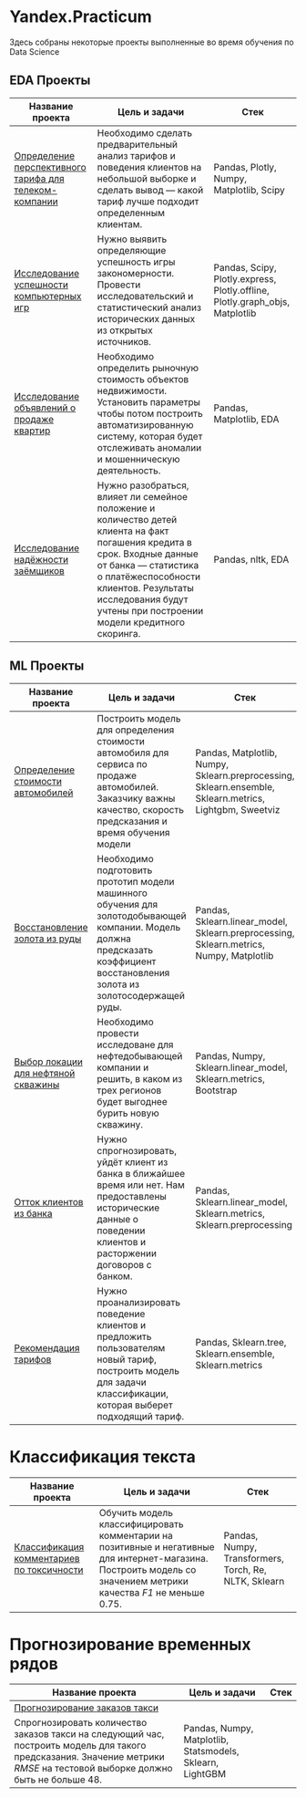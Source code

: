 # Yandex.Practicum

Здесь собраны некоторые проекты выполненные во время обучения по Data Science

## EDA Проекты
Название проекта | Цель и задачи | Стек
--- | --- | ---
[Определение перспективного тарифа для телеком-компании](https://github.com/HappyDari/EDA_Progects/blob/fe86642c0cb142a7e98aba63713abd6221d184df/Statistical_DA/%D0%9E%D0%BF%D1%80%D0%B5%D0%B4%D0%B5%D0%BB%D0%B5%D0%BD%D0%B8%D0%B5%20%D0%BF%D0%B5%D1%80%D1%81%D0%BF%D0%B5%D0%BA%D1%82%D0%B8%D0%B2%D0%BD%D0%BE%D0%B3%D0%BE%20%D1%82%D0%B0%D1%80%D0%B8%D1%84%D0%B0%20%D0%B4%D0%BB%D1%8F%20%D1%82%D0%B5%D0%BB%D0%B5%D0%BA%D0%BE%D0%BC-%D0%BA%D0%BE%D0%BC%D0%BF%D0%B0%D0%BD%D0%B8%D0%B8.ipynb) | Необходимо сделать предварительный анализ тарифов и поведения клиентов на небольшой выборке и сделать вывод — какой тариф лучше подходит определенным клиентам. | Pandas, Plotly, Numpy, Matplotlib, Scipy 
[Исследование успешности компьютерных игр](https://github.com/HappyDari/EDA_Progects/blob/main/Computer_games_DA/%D0%98%D1%81%D1%81%D0%BB%D0%B5%D0%B4%D0%BE%D0%B2%D0%B0%D0%BD%D0%B8%D0%B5%20%D1%83%D1%81%D0%BF%D0%B5%D1%88%D0%BD%D0%BE%D1%81%D1%82%D0%B8%20%D0%BA%D0%BE%D0%BC%D0%BF%D1%8C%D1%8E%D1%82%D0%B5%D1%80%D0%BD%D1%8B%D1%85%20%D0%B8%D0%B3%D1%80.ipynb) | Нужно выявить определяющие успешность игры закономерности. Провести исследовательский и статистический анализ исторических данных из открытых источников. | Pandas, Scipy,  Plotly.express, Plotly.offline, Plotly.graph_objs, Matplotlib
[Исследование объявлений о продаже квартир](https://github.com/HappyDari/EDA_Progects/blob/main/EDA_project/%D0%98%D1%81%D1%81%D0%BB%D0%B5%D0%B4%D0%BE%D0%B2%D0%B0%D0%BD%D0%B8%D0%B5%20%D0%BE%D0%B1%D1%8A%D1%8F%D0%B2%D0%BB%D0%B5%D0%BD%D0%B8%D0%B9%20%D0%BE%20%D0%BF%D1%80%D0%BE%D0%B4%D0%B0%D0%B6%D0%B5%20%D0%BA%D0%B2%D0%B0%D1%80%D1%82%D0%B8%D1%80.ipynb) | Необходимо определить рыночную стоимость объектов недвижимости. Установить параметры чтобы потом построить автоматизированную систему, которая будет отслеживать аномалии и мошенническую деятельность. | Pandas, Matplotlib, EDA
[Исследование надёжности заёмщиков](https://github.com/HappyDari/EDA_Progects/blob/c4e34d84aa3aff2cd2a81c090a8c2bb00a346408/Preprocessing/%D0%98%D1%81%D1%81%D0%BB%D0%B5%D0%B4%D0%BE%D0%B2%D0%B0%D0%BD%D0%B8%D0%B5%20%D0%BD%D0%B0%D0%B4%D0%B5%D0%B6%D0%BD%D0%BE%D1%81%D1%82%D0%B8%20%D0%B7%D0%B0%D0%B5%D0%BC%D1%89%D0%B8%D0%BA%D0%BE%D0%B2.ipynb) | Нужно разобраться, влияет ли семейное положение и количество детей клиента на факт погашения кредита в срок. Входные данные от банка — статистика о платёжеспособности клиентов. Результаты исследования будут учтены при построении модели кредитного скоринга. | Pandas, nltk, EDA

## ML Проекты

Название проекта | Цель и задачи | Стек
--- | --- | ---
[Определение стоимости автомобилей](https://github.com/HappyDari/Car_cost_analysis/blob/main/%D0%9E%D0%BF%D1%80%D0%B5%D0%B4%D0%B5%D0%BB%D0%B5%D0%BD%D0%B8%D0%B5%20%D1%81%D1%82%D0%BE%D0%B8%D0%BC%D0%BE%D1%81%D1%82%D0%B8%20%D0%B0%D0%B2%D1%82%D0%BE%D0%BC%D0%BE%D0%B1%D0%B8%D0%BB%D0%B5%D0%B9.ipynb)  | Построить модель для определения стоимости автомобиля для сервиса по продаже автомобилей. Заказчику важны качество, скорость предсказания и время обучения модели | Pandas, Matplotlib, Numpy, Sklearn.preprocessing, Sklearn.ensemble, Sklearn.metrics, Lightgbm, Sweetviz  |
[Восстановление золота из руды](https://github.com/HappyDari/ML_Progects/blob/main/ML_4/%D0%92%D0%BE%D1%81%D1%81%D1%82%D0%B0%D0%BD%D0%BE%D0%B2%D0%BB%D0%B5%D0%BD%D0%B8%D0%B5%20%D0%B7%D0%BE%D0%BB%D0%BE%D1%82%D0%B0%20%D0%B8%D0%B7%20%D1%80%D1%83%D0%B4%D1%8B.ipynb) | Необходимо подготовить прототип модели машинного обучения для золотодобывающей компании. Модель должна предсказать коэффициент восстановления золота из золотосодержащей руды. | Pandas, Sklearn.linear_model, Sklearn.preprocessing, Sklearn.metrics, Numpy, Matplotlib 
[Выбор локации для нефтяной скважины](https://github.com/HappyDari/ML_Progects/blob/main/ML_3/%D0%92%D1%8B%D0%B1%D0%BE%D1%80%20%D0%BB%D0%BE%D0%BA%D0%B0%D1%86%D0%B8%D0%B8%20%D0%B4%D0%BB%D1%8F%20%D0%BD%D0%B5%D1%84%D1%82%D1%8F%D0%BD%D0%BE%D0%B9%20%D1%81%D0%BA%D0%B2%D0%B0%D0%B6%D0%B8%D0%BD%D1%8B.ipynb) | Необходимо провести исследоване для нефтедобывающей компании и решить, в каком из трех регионов будет выгоднее бурить новую скважину. | Pandas, Numpy, Sklearn.linear_model, Sklearn.metrics, Bootstrap
[Отток клиентов из банка](https://github.com/HappyDari/ML_Progects/blob/main/ML_2/%D0%9E%D1%82%D1%82%D0%BE%D0%BA%20%D0%BA%D0%BB%D0%B8%D0%B5%D0%BD%D1%82%D0%BE%D0%B2.ipynb) | Нужно спрогнозировать, уйдёт клиент из банка в ближайшее время или нет. Нам предоставлены исторические данные о поведении клиентов и расторжении договоров с банком. | Pandas, Sklearn.linear_model, Sklearn.metrics, Sklearn.preprocessing
[Рекомендация тарифов](https://github.com/HappyDari/ML_Progects/blob/main/ML_1/%D0%A0%D0%B5%D0%BA%D0%BE%D0%BC%D0%B5%D0%BD%D0%B4%D0%B0%D1%86%D0%B8%D1%8F%20%D1%82%D0%B0%D1%80%D0%B8%D1%84%D0%BE%D0%B2.ipynb) | Нужно проанализировать поведение клиентов и предложить пользователям новый тариф, построить модель для задачи классификации, которая выберет подходящий тариф.  | Pandas, Sklearn.tree, Sklearn.ensemble, Sklearn.metrics

# Классификация текста
Название проекта | Цель и задачи | Стек
--- | --- | ---
[Классификация комментариев по токсичности](https://github.com/HappyDari/Text_classification/blob/main/%D0%9A%D0%BB%D0%B0%D1%81%D1%81%D0%B8%D1%84%D0%B8%D0%BA%D0%B0%D1%86%D0%B8%D1%8F%20%D0%BA%D0%BE%D0%BC%D0%BC%D0%B5%D0%BD%D1%82%D0%B0%D1%80%D0%B8%D0%B5%D0%B2%20%D0%BF%D0%BE%20%D1%82%D0%BE%D0%BA%D1%81%D0%B8%D1%87%D0%BD%D0%BE%D1%81%D1%82%D0%B8.ipynb) | Обучить модель классифицировать комментарии на позитивные и негативные для интернет-магазина. Построить модель со значением метрики качества *F1* не меньше 0.75. | Pandas, Numpy, Transformers, Torch, Re, NLTK, Sklearn      |

# Прогнозирование временных рядов
Название проекта | Цель и задачи | Стек
--- | --- | ---
[Прогнозирование заказов такси](https://github.com/HappyDari/Time-series/blob/main/%D0%9F%D1%80%D0%BE%D0%B3%D0%BD%D0%BE%D0%B7%D0%B8%D1%80%D0%BE%D0%B2%D0%B0%D0%BD%D0%B8%D0%B5%20%D0%B7%D0%B0%D0%BA%D0%B0%D0%B7%D0%BE%D0%B2%20%D1%82%D0%B0%D0%BA%D1%81%D0%B8.ipynb)|
Спрогнозировать количество заказов такси на следующий час, построить модель для такого предсказания. Значение метрики *RMSE* на тестовой выборке должно быть не больше 48. | Pandas, Numpy, Matplotlib, Statsmodels, Sklearn, LightGBM |
